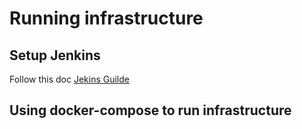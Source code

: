 # Running infrastructure


## Setup Jenkins

Follow this doc [Jekins Guilde](jenkins/README.md)

## Using docker-compose to run infrastructure